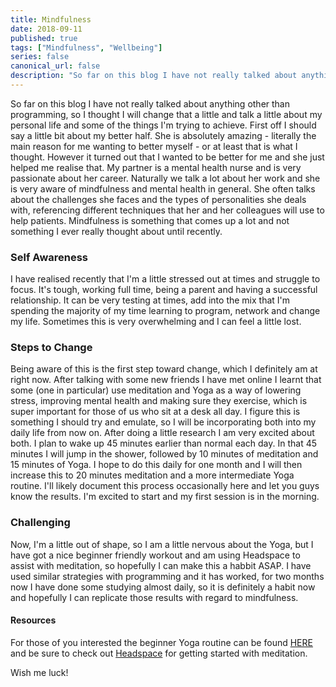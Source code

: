 ```yaml
---
title: Mindfulness
date: 2018-09-11
published: true
tags: ["Mindfulness", "Wellbeing"]
series: false
canonical_url: false
description: "So far on this blog I have not really talked about anything other than programming, so I thought I will change that a little and talk a little about my personal life and some of the things I'm trying to achieve. First off I should say a little bit about my better half. She is absolutely amazing - literally the main reason for me wanting to better myself - or at least that is what I thought. However it turned out that I wanted to be better for me and she just helped me realise that. My partner is a mental health nurse and is very passionate about her career. Naturally we talk a lot about her work and she is very aware of mindfulness and mental health in general. She often talks about the challenges she faces and the types of personalities she deals with, referencing different techniques that her and her colleagues will use to help patients. Mindfulness is something that comes up a lot and not something I ever really thought about until recently."
---
```


So far on this blog I have not really talked about anything other than programming, so I thought I will change that a little and talk a little about my personal life and some of the things I'm trying to achieve. First off I should say a little bit about my better half. She is absolutely amazing - literally the main reason for me wanting to better myself - or at least that is what I thought. However it turned out that I wanted to be better for me and she just helped me realise that. My partner is a mental health nurse and is very passionate about her career. Naturally we talk a lot about her work and she is very aware of mindfulness and mental health in general. She often talks about the challenges she faces and the types of personalities she deals with, referencing different techniques that her and her colleagues will use to help patients. Mindfulness is something that comes up a lot and not something I ever really thought about until recently.

### Self Awareness

I have realised recently that I'm a little stressed out at times and struggle to focus. It's tough, working full time, being a parent and having a successful relationship. It can be very testing at times, add into the mix that I'm spending the majority of my time learning to program, network and change my life. Sometimes this is very overwhelming and I can feel a little lost.

### Steps to Change

Being aware of this is the first step toward change, which I definitely am at right now. After talking with some new friends I have met online I learnt that some (one in particular) use meditation and Yoga as a way of lowering stress, improving mental health and making sure they exercise, which is super important for those of us who sit at a desk all day. I figure this is something I should try and emulate, so I will be incorporating both into my daily life from now on. After doing a little research I am very excited about both. I plan to wake up 45 minutes earlier than normal each day. In that 45 minutes I will jump in the shower, followed by 10 minutes of meditation and 15 minutes of Yoga. I hope to do this daily for one month and I will then increase this to 20 minutes meditation and a more intermediate Yoga routine. I'll likely document this process occasionally here and let you guys know the results. I'm excited to start and my first session is in the morning.

### Challenging

Now, I'm a little out of shape, so I am a little nervous about the Yoga, but I have got a nice beginner friendly workout and am using Headspace to assist with meditation, so hopefully I can make this a habbit ASAP. I have used similar strategies with programming and it has worked, for two months now I have done some studying almost daily, so it is definitely a habit now and hopefully I can replicate those results with regard to mindfulness.

#### Resources

For those of you interested the beginner Yoga routine can be found [HERE](https://www.youtube.com/watch?v=lJi17P7iKNM) and be sure to check out [Headspace](https://www.headspace.com/) for getting started with meditation.

Wish me luck!
